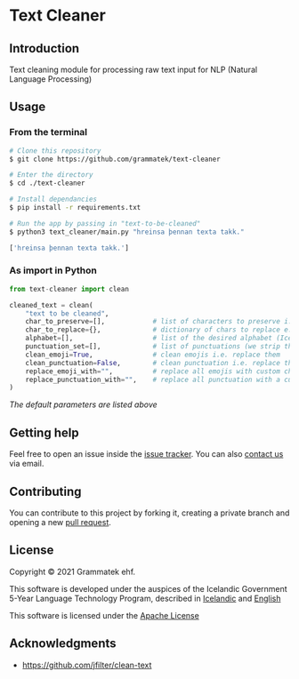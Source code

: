 # Text Cleaner 

## Introduction

Text cleaning module for processing raw text input for NLP (Natural Language Processing)
  
## Usage

### From the terminal

```bash
# Clone this repository
$ git clone https://github.com/grammatek/text-cleaner

# Enter the directory
$ cd ./text-cleaner

# Install dependancies 
$ pip install -r requirements.txt

# Run the app by passing in "text-to-be-cleaned" 
$ python3 text_cleaner/main.py "hreinsa þennan texta takk."

['hreinsa þennan texta takk.']
```

### As import in Python
```python
from text-cleaner import clean

cleaned_text = clean(
    "text to be cleaned",
    char_to_preserve=[],            # list of characters to preserve i.e. forbidden to convert or strip
    char_to_replace={},             # dictionary of chars to replace e.g. {'a': 'x'} converts all 'a' found to 'x'
    alphabet=[],                    # list of the desired alphabet (Icelandic as default)
    punctuation_set=[],             # list of punctuations (we strip the rest)
    clean_emoji=True,               # clean emojis i.e. replace them
    clean_punctuation=False,        # clean punctuation i.e. replace them
    replace_emoji_with="",          # replace all emojis with custom char
    replace_punctuation_with="",    # replace all punctuation with a custom string / char
)
```
*The default parameters are listed above*

## Getting help

Feel free to open an issue inside the [issue tracker](https://github.com/grammatek/text-cleaner/issues). You can also [contact us](mailto:info@grammatek.com) via email.

## Contributing

You can contribute to this project by forking it, creating a private branch and opening a new [pull request](https://github.com/grammatek/text-cleaner/pulls).

## License

Copyright © 2021 Grammatek ehf.

This software is developed under the auspices of the Icelandic Government 5-Year Language Technology Program, described in
[Icelandic](https://www.stjornarradid.is/lisalib/getfile.aspx?itemid=56f6368e-54f0-11e7-941a-005056bc530c) and
[English](https://clarin.is/media/uploads/mlt-en.pdf)

This software is licensed under the [Apache License](LICENSE)

## Acknowledgments
* https://github.com/jfilter/clean-text
